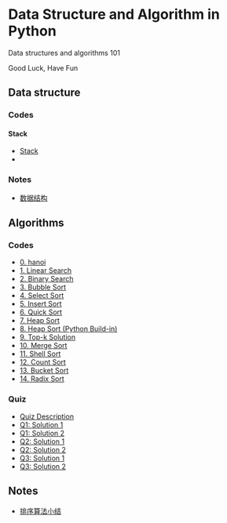 # Data Structure and Algorithm in Python
Data structures and algorithms 101<br>

Good Luck, Have Fun



## Data structure
### Codes
#### Stack
* [Stack](./Data_structure/Stack/0.Stack.py)
* 

### Notes
* [数据结构](./Data_structure/数据结构.md)



## Algorithms
### Codes
* [0. hanoi](./Algorithm/0.hanoi.py)
* [1. Linear Search](./Algorithm/1.Linear_search.py)
* [2. Binary Search](./Algorithm/2.Binary_search.py)
* [3. Bubble Sort](./Algorithm/3.Bubble_sort.py)
* [4. Select Sort](./Algorithm/4.Select_sort.py)
* [5. Insert Sort](./Algorithm/5.Insert_sort.py)
* [6. Quick Sort](./Algorithm/6.Quick_sort.py)
* [7. Heap Sort](./Algorithm/7.Heap_sort.py)
* [8. Heap Sort (Python Build-in)](./Algorithm/8.Heap_sort_buildin.py)
* [9. Top-k Solution](./Algorithm/9.Heap_topk.py)
* [10. Merge Sort](./Algorithm/10.Merge_sort.py)
* [11. Shell Sort](./Algorithm/11.Shell_sort.py)
* [12. Count Sort](./Algorithm/12.Count_sort.py)
* [13. Bucket Sort](./Algorithm/13.Bucket_sort.py)
* [14. Radix Sort](./Algorithm/14.Radix_sort.py)

### Quiz
* [Quiz Description](./Algorithm/Test_quiz/Quiz.md)
* [Q1: Solution 1](./Algorithm/Test_quiz/Q1S1.py)
* [Q1: Solution 2](./Algorithm/Test_quiz/Q1S2.py)
* [Q2: Solution 1](./Algorithm/Test_quiz/Q2S1.py)
* [Q2: Solution 2](./Algorithm/Test_quiz/Q2S2.py)
* [Q3: Solution 1](./Algorithm/Test_quiz/Q3S1.py)
* [Q3: Solution 2](./Algorithm/Test_quiz/Q3S2.py)


## Notes
* [排序算法小结](./Algorithm/排序算法.md)
